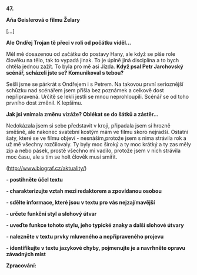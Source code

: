 **47.**

**Aňa Geislerová o filmu Želary**

[…]

**Ale Ondřej Trojan tě přeci v roli od počátku viděl…**

Měl mě dosazenou od začátku do postavy Hany, ale když se píše role člověku na tělo, tak to vypadá jinak. To je úplně jiná disciplína a to bych chtěla jednou zažít. To byla pro mě asi Jízda.
**Když psal Petr Jarchovský scénář, scházeli jste se? Komunikoval s tebou?**

Sešli jsme se párkrát s Ondřejem i s Petrem. Na takovou první serioznější schůzku nad scénářem jsem přišla bez poznámek a celkově dost nepřipravená. Určitě se lekli jestli se mnou neprohloupili. Scénář se od toho prvního dost změnil. K lepšímu.

**Jak jsi vnímala změnu vizáže? Oblékat se do šátků a zástěr…**

Nedokázala jsem si sebe představit v kroji, připadala jsem si hrozně směšně, ale nakonec svatební kostým mám ve filmu skoro nejradši. Ostatní šaty, které se ve filmu objeví - nesnáším,protože jsem s nima strávila rok a už mě všechny rozčilovaly. Ty byly moc široký a ty moc krátký a ty zas měly zip a nebo pásek, prostě všechno mi vadilo, protože jsem v nich strávila moc času, ale s tím se holt člověk musí smířit.

(http://www.biograf.cz/aktuality/)

**- postihněte účel textu**

**- charakterizujte vztah mezi redaktorem a zpovídanou osobou**

**- sdělte informace, které jsou v textu pro vás nejzajímavější**

**- určete funkční styl a slohový útvar**

**- uveďte funkce tohoto stylu, jeho typické znaky a další slohové útvary**

**- nalezněte v textu prvky mluveného a nepřipraveného projevu**

**- identifikujte v textu jazykové chyby, pojmenujte je a navrhněte opravu závadných míst**

**Zpracování:**

